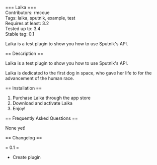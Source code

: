 === Laika ===  
Contributors: rmccue  
Tags: laika, sputnik, example, test  
Requires at least: 3.2  
Tested up to: 3.4  
Stable tag: 0.1  

Laika is a test plugin to show you how to use Sputnik's API.

== Description ==

Laika is a test plugin to show you how to use Sputnik's API.

Laika is dedicated to the first dog in space, who gave her life to for
the advancement of the human race.

== Installation ==

1. Purchase Laika through the app store
2. Download and activate Laika
3. Enjoy!

== Frequently Asked Questions ==

None yet!

== Changelog ==

= 0.1 =

* Create plugin